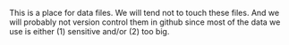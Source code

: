 This is a place for data files. We will tend not to touch these files. And we will probably not version control them in github since most of the data we use is either (1) sensitive and/or (2) too big.
